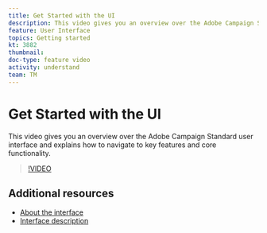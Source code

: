 ```yaml
---
title: Get Started with the UI 
description: This video gives you an overview over the Adobe Campaign Standard user interface and the key features and core functionality.
feature: User Interface
topics: Getting started
kt: 3882
thumbnail: 
doc-type: feature video
activity: understand
team: TM
---
```


# Get Started with the UI

This video gives you an overview over the Adobe Campaign Standard user interface and explains how to navigate to key features and core functionality.

>[!VIDEO](https://video.tv.adobe.com/v/18469?quality=12)

## Additional resources

* [About the interface](https://docs.adobe.com/content/help/en/campaign-standard/using/getting-started/discovering-the-interface/about-the-interface.html)
* [Interface description](https://docs.adobe.com/content/help/en/campaign-standard/using/getting-started/discovering-the-interface/interface-description.html)
